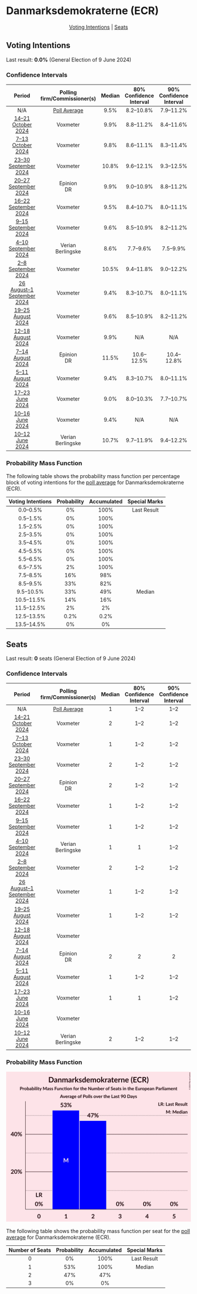 # Danmarksdemokraterne (ECR)

<p align="center"><a href="#voting-intentions">Voting Intentions</a> | <a href="#seats">Seats</a></p>

## Voting Intentions

Last result: **0.0%** (General Election of 9 June 2024)

### Confidence Intervals

| Period     | Polling firm/Commissioner(s) | Median | 80% Confidence Interval | 90% Confidence Interval | 95% Confidence Interval | 99% Confidence Interval |
|:----------:|:----------------:|:-----------:|:-----------------------:|:-----------------------:|:-----------------------:|:-----------------------:|
| N/A | [Poll Average](average.html) | 9.5% | 8.2–10.8% | 7.9–11.2% | 7.6–11.5% | 7.1–12.2% |
| [14–21 October 2024](2024-10-21-Voxmeter.html) | Voxmeter | 9.9% | 8.8–11.2% | 8.4–11.6% | 8.2–11.9% | 7.7–12.5% |
| [7–13 October 2024](2024-10-13-Voxmeter.html) | Voxmeter | 9.8% | 8.6–11.1% | 8.3–11.4% | 8.1–11.8% | 7.6–12.4% |
| [23–30 September 2024](2024-09-30-Voxmeter.html) | Voxmeter | 10.8% | 9.6–12.1% | 9.3–12.5% | 9.0–12.8% | 8.5–13.5% |
| [20–27 September 2024](2024-09-27-Epinion.html) | Epinion <br> DR | 9.9% | 9.0–10.9% | 8.8–11.2% | 8.6–11.5% | 8.1–12.0% |
| [16–22 September 2024](2024-09-22-Voxmeter.html) | Voxmeter | 9.5% | 8.4–10.7% | 8.0–11.1% | 7.8–11.4% | 7.3–12.1% |
| [9–15 September 2024](2024-09-15-Voxmeter.html) | Voxmeter | 9.6% | 8.5–10.9% | 8.2–11.2% | 7.9–11.6% | 7.4–12.2% |
| [4–10 September 2024](2024-09-10-Verian.html) | Verian <br> Berlingske | 8.6% | 7.7–9.6% | 7.5–9.9% | 7.3–10.1% | 6.9–10.6% |
| [2–8 September 2024](2024-09-08-Voxmeter.html) | Voxmeter | 10.5% | 9.4–11.8% | 9.0–12.2% | 8.8–12.6% | 8.2–13.2% |
| [26 August–1 September 2024](2024-09-01-Voxmeter.html) | Voxmeter | 9.4% | 8.3–10.7% | 8.0–11.1% | 7.8–11.4% | 7.3–12.0% |
| [19–25 August 2024](2024-08-25-Voxmeter.html) | Voxmeter | 9.6% | 8.5–10.9% | 8.2–11.2% | 7.9–11.6% | 7.4–12.2% |
| [12–18 August 2024](2024-08-18-Voxmeter.html) | Voxmeter | 9.9% | N/A | N/A | N/A | N/A |
| [7–14 August 2024](2024-08-14-Epinion.html) | Epinion <br> DR | 11.5% | 10.6–12.5% | 10.4–12.8% | 10.2–13.0% | 9.8–13.5% |
| [5–11 August 2024](2024-08-11-Voxmeter.html) | Voxmeter | 9.4% | 8.3–10.7% | 8.0–11.1% | 7.7–11.4% | 7.2–12.0% |
| [17–23 June 2024](2024-06-23-Voxmeter.html) | Voxmeter | 9.0% | 8.0–10.3% | 7.7–10.7% | 7.4–11.0% | 6.9–11.6% |
| [10–16 June 2024](2024-06-16-Voxmeter.html) | Voxmeter | 9.4% | N/A | N/A | N/A | N/A |
| [10–12 June 2024](2024-06-12-Verian.html) | Verian <br> Berlingske | 10.7% | 9.7–11.9% | 9.4–12.2% | 9.1–12.5% | 8.7–13.1% |

### Probability Mass Function

The following table shows the probability mass function per percentage block of voting intentions for the [poll average](average.html) for Danmarksdemokraterne (ECR).

| Voting Intentions | Probability | Accumulated | Special Marks |
|:-----------------:|:-----------:|:-----------:|:-------------:|
| 0.0–0.5% | 0% | 100% | Last Result |
| 0.5–1.5% | 0% | 100% |  |
| 1.5–2.5% | 0% | 100% |  |
| 2.5–3.5% | 0% | 100% |  |
| 3.5–4.5% | 0% | 100% |  |
| 4.5–5.5% | 0% | 100% |  |
| 5.5–6.5% | 0% | 100% |  |
| 6.5–7.5% | 2% | 100% |  |
| 7.5–8.5% | 16% | 98% |  |
| 8.5–9.5% | 33% | 82% |  |
| 9.5–10.5% | 33% | 49% | Median |
| 10.5–11.5% | 14% | 16% |  |
| 11.5–12.5% | 2% | 2% |  |
| 12.5–13.5% | 0.2% | 0.2% |  |
| 13.5–14.5% | 0% | 0% |  |


## Seats

Last result: **0** seats (General Election of 9 June 2024)

### Confidence Intervals

| Period     | Polling firm/Commissioner(s) | Median | 80% Confidence Interval | 90% Confidence Interval | 95% Confidence Interval | 99% Confidence Interval |
|:----------:|:----------------:|:------:|:-----------------------:|:-----------------------:|:-----------------------:|:-----------------------:|
| N/A | [Poll Average](average.html) | 1 | 1–2 | 1–2 | 1–2 | 1–2 |
| [14–21 October 2024](2024-10-21-Voxmeter.html) | Voxmeter | 2 | 1–2 | 1–2 | 1–2 | 1–2 |
| [7–13 October 2024](2024-10-13-Voxmeter.html) | Voxmeter | 1 | 1–2 | 1–2 | 1–2 | 1–2 |
| [23–30 September 2024](2024-09-30-Voxmeter.html) | Voxmeter | 2 | 1–2 | 1–2 | 1–2 | 1–2 |
| [20–27 September 2024](2024-09-27-Epinion.html) | Epinion <br> DR | 2 | 1–2 | 1–2 | 1–2 | 1–2 |
| [16–22 September 2024](2024-09-22-Voxmeter.html) | Voxmeter | 1 | 1–2 | 1–2 | 1–2 | 1–2 |
| [9–15 September 2024](2024-09-15-Voxmeter.html) | Voxmeter | 1 | 1–2 | 1–2 | 1–2 | 1–2 |
| [4–10 September 2024](2024-09-10-Verian.html) | Verian <br> Berlingske | 1 | 1 | 1–2 | 1–2 | 1–2 |
| [2–8 September 2024](2024-09-08-Voxmeter.html) | Voxmeter | 2 | 1–2 | 1–2 | 1–2 | 1–2 |
| [26 August–1 September 2024](2024-09-01-Voxmeter.html) | Voxmeter | 1 | 1–2 | 1–2 | 1–2 | 1–2 |
| [19–25 August 2024](2024-08-25-Voxmeter.html) | Voxmeter | 1 | 1–2 | 1–2 | 1–2 | 1–2 |
| [12–18 August 2024](2024-08-18-Voxmeter.html) | Voxmeter |  |  |  |  |  |
| [7–14 August 2024](2024-08-14-Epinion.html) | Epinion <br> DR | 2 | 2 | 2 | 2 | 1–2 |
| [5–11 August 2024](2024-08-11-Voxmeter.html) | Voxmeter | 1 | 1–2 | 1–2 | 1–2 | 1–2 |
| [17–23 June 2024](2024-06-23-Voxmeter.html) | Voxmeter | 1 | 1 | 1–2 | 1–2 | 1–2 |
| [10–16 June 2024](2024-06-16-Voxmeter.html) | Voxmeter |  |  |  |  |  |
| [10–12 June 2024](2024-06-12-Verian.html) | Verian <br> Berlingske | 2 | 1–2 | 1–2 | 1–2 | 1–2 |

### Probability Mass Function

![Graph with seats probability mass function not yet produced](average-seats-pmf-danmarksdemokraterneecr.png "Seats Probability Mass Function")

The following table shows the probability mass function per seat for the [poll average](average.html) for Danmarksdemokraterne (ECR).

| Number of Seats | Probability | Accumulated | Special Marks |
|:---------------:|:-----------:|:-----------:|:-------------:|
| 0 | 0% | 100% | Last Result |
| 1 | 53% | 100% | Median |
| 2 | 47% | 47% |  |
| 3 | 0% | 0% |  |



